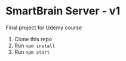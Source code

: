 # SmartBrain Server - v1

Final project for Udemy course

1. Clone this repo
2. Run `npm install`
3. Run `npm start`
